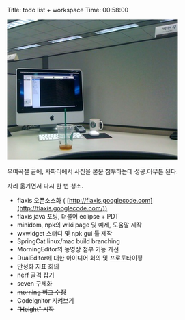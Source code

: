Title: todo list + workspace
Time: 00:58:00

![](img_0001_ez_.jpg)

  

우여곡절 끝에, 사파리에서 사진을 본문 첨부하는데 성공.아무튼 된다.

자리 옮기면서 다시 한 번 청소.

  

  

  * flaxis 오픈소스화 ( [http://flaxis.googlecode.com](http://flaxis.googlecode.com/))
  * flaxis java 포팅, 더불어 eclipse + PDT
  * minidom, npk의 wiki page 및 예제, 도움말 제작
  * wxwidget 스터디 및 npk gui 툴 제작
  * SpringCat linux/mac build branching
  * MorningEditor의 동영상 첨부 기능 개선
  * DualEditor에 대한 아이디어 회의 및 프로토타이핑
  * 안정화 지표 회의
  * nerf 골격 잡기
  * seven 구체화
  * <strike>morning 버그 수정</strike>
  * CodeIgnitor 지켜보기
  * <strike>"Height" 시작</strike>

  

  

  

  

